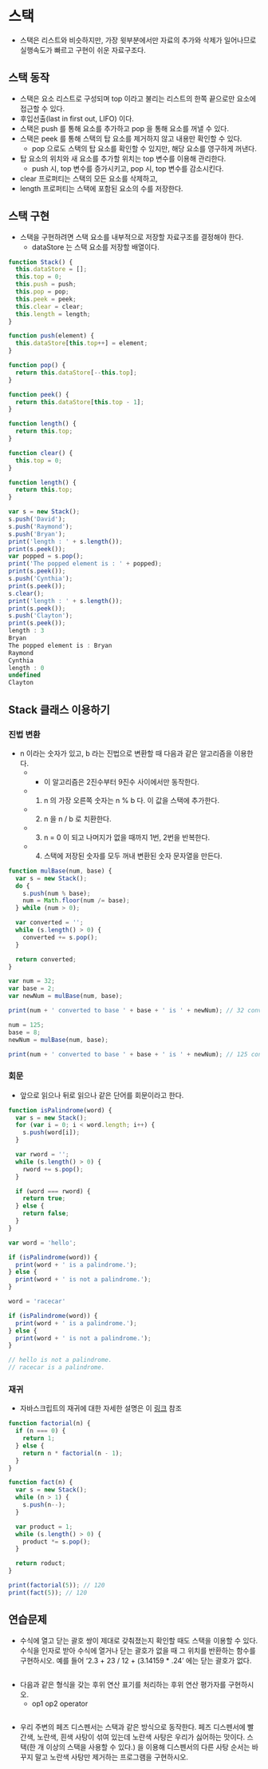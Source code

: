 # 스택
- 스택은 리스트와 비슷하지만, 가장 윗부분에서만 자료의 추가와 삭제가
  일어나므로 실행속도가 빠르고 구현이 쉬운 자료구조다.

## 스택 동작
- 스택은 요소 리스트로 구성되며 top 이라고 불리는 리스트의 한쪽 끝으로만
  요소에 접근할 수 있다.
- 후입선출(last in first out, LIFO) 이다.
- 스택은 push 를 통해 요소를 추가하고 pop 을 통해 요소를 꺼낼 수 있다.
- 스택은 peek 를 통해 스택의 탑 요소를 제거하지 않고 내용만 확인할 수
  있다.
  - pop 으로도 스택의 탑 요소를 확인할 수 있지만, 해당 요소를 영구하게
    꺼낸다.
- 탑 요소의 위치와 새 요소를 추가할 위치는 top 변수를 이용해 관리한다.
  - push 시, top 변수를 증가시키고, pop 시, top 변수를 감소시킨다.
- clear 프로퍼티는 스택의 모든 요소를 삭제하고,
- length 프로퍼티는 스택에 포함된 요소의 수를 저장한다.

## 스택 구현
- 스택을 구현하려면 스택 요소를 내부적으로 저장할 자료구조를 결정해야
  한다.
  - dataStore 는 스택 요소를 저장할 배열이다.
```js
function Stack() {
  this.dataStore = [];
  this.top = 0;
  this.push = push;
  this.pop = pop;
  this.peek = peek;
  this.clear = clear;
  this.length = length;
}
```
```js
function push(element) {
  this.dataStore[this.top++] = element;
}

function pop() {
  return this.dataStore[--this.top];
}

function peek() {
  return this.dataStore[this.top - 1];
}

function length() {
  return this.top;
}

function clear() {
  this.top = 0;
}

function length() {
  return this.top;
}
```
```js
var s = new Stack();
s.push('David');
s.push('Raymond');
s.push('Bryan');
print('length : ' + s.length());
print(s.peek());
var popped = s.pop();
print('The popped element is : ' + popped);
print(s.peek());
s.push('Cynthia');
print(s.peek());
s.clear();
print('length : ' + s.length());
print(s.peek());
s.push('Clayton');
print(s.peek());
length : 3
Bryan
The popped element is : Bryan
Raymond
Cynthia
length : 0
undefined
Clayton
```

## Stack 클래스 이용하기
### 진법 변환
- n 이라는 숫자가 있고, b 라는 진법으로 변환할 때 다음과 같은 알고리즘을
  이용한다.
  - * 이 알고리즘은 2진수부터 9진수 사이에서만 동작한다.
  - 1. n 의 가장 오른쪽 숫자는 n % b 다. 이 값을 스택에 추가한다.
  - 2. n 을 n / b 로 치환한다.
  - 3. n = 0 이 되고 나머지가 없을 때까지 1번, 2번을 반복한다.
  - 4. 스택에 저장된 숫자를 모두 꺼내 변환된 숫자 문자열을 만든다.
```js
function mulBase(num, base) {
  var s = new Stack();
  do {
    s.push(num % base);
    num = Math.floor(num /= base);
  } while (num > 0);

  var converted = '';
  while (s.length() > 0) {
    converted += s.pop();
  }

  return converted;
}
```
```js
var num = 32;
var base = 2;
var newNum = mulBase(num, base);

print(num + ' converted to base ' + base + ' is ' + newNum); // 32 converted to base 2 is 100000

num = 125;
base = 8;
newNum = mulBase(num, base);

print(num + ' converted to base ' + base + ' is ' + newNum); // 125 converted to baes 8 is 175
```

### 회문
- 앞으로 읽으나 뒤로 읽으나 같은 단어를 회문이라고 한다.
```js
function isPalindrome(word) {
  var s = new Stack();
  for (var i = 0; i < word.length; i++) {
    s.push(word[i]);
  }

  var rword = '';
  while (s.length() > 0) {
    rword += s.pop();
  }

  if (word === rword) {
    return true;
  } else {
    return false;
  }
}

var word = 'hello';

if (isPalindrome(word)) {
  print(word + ' is a palindrome.');
} else {
  print(word + ' is not a palindrome.');
}

word = 'racecar'

if (isPalindrome(word)) {
  print(word + ' is a palindrome.');
} else {
  print(word + ' is not a palindrome.');
}

// hello is not a palindrome.
// racecar is a palindrome.
```

### 재귀
- 자바스크립트의 재귀에 대한 자세한 설명은 이
  [링크](http://bit.ly/1enDGE3) 참조
```js
function factorial(n) {
  if (n === 0) {
    return 1;
  } else {
    return n * factorial(n - 1);
  }
}

function fact(n) {
  var s = new Stack();
  while (n > 1) {
    s.push(n--);
  }

  var product = 1;
  while (s.length() > 0) {
    product *= s.pop();
  }

  return roduct;
}

print(factorial(5)); // 120
print(fact(5)); // 120
```

## 연습문제
- 수식에 열고 닫는 괄호 쌍이 제대로 갖춰졌는지 확인할 때도 스택을 이용할
  수 있다. 수식을 인자로 받아 수식에 열거나 닫는 괄호가 없을 때 그
위치를 반환하는 함수를 구현하시오. 예를 들어 &lsquo;2.3 + 23 / 12 +
(3.14159 * .24&rsquo; 에는 닫는 괄호가 없다.
```js
```
- 다음과 같은 형식을 갖는 후위 연산 표기를 처리하는 후위 연산 평가자를
  구현하시오.
  - op1 op2 operator
```js
```
- 우리 주변의 페즈 디스펜서는 스택과 같은 방식으로 동작한다. 페즈
  디스펜서에 빨간색, 노란색, 흰색 사탕이 섞여 있는데 노란색 사탕은
우리가 싫어하는 맛이다. 스택(한 개 이상의 스택을 사용할 수 있다.) 을
이용해 디스펜서의 다른 사탕 순서는 바꾸지 말고 노란색 사탕만 제거하는
프로그램을 구현하시오.
```js
```






















